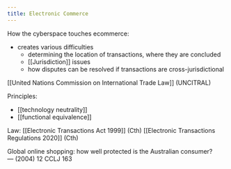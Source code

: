```yaml
---
title: Electronic Commerce
---
```

How the cyberspace touches ecommerce:
- creates various difficulties
	- determining the location of transactions, where they are concluded
	- [[Jurisdiction]] issues
	- how disputes can be resolved if transactions are cross-jurisdictional

[[United Nations Commission on International Trade Law]] (UNCITRAL)

Principles:
- [[technology neutrality]]
- [[functional equivalence]]

Law:
[[Electronic Transactions Act 1999]] (Cth)
[[Electronic Transactions Regulations 2020]] (Cth)

Global online shopping: how well protected is the Australian consumer? — (2004) 12 CCLJ 163